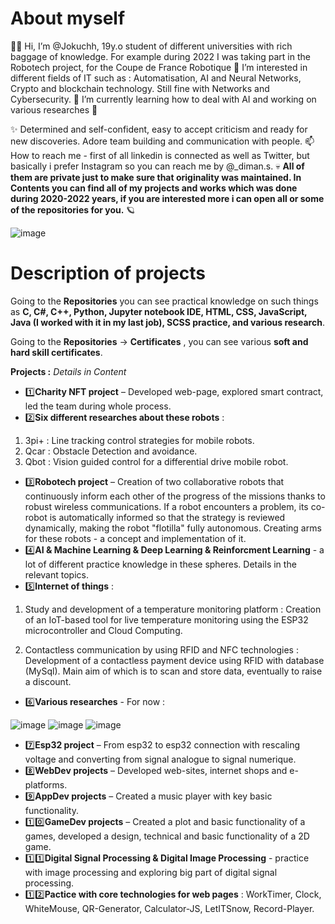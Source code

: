 # About myself 
👋🏽 Hi, I’m @Jokuchh, 19y.o student of different universities with rich baggage of knowledge. For example during 2022 I was taking part in the Robotech project, for the Coupe de France Robotique 🤖 I’m interested in different fields of IT such as : Automatisation, AI and Neural Networks, Crypto and blockchain technology. Still fine with Networks and Cybersecurity.
🌱 I’m currently learning how to deal with AI and working on various researches 👀  


✨ Determined and self-confident, easy to accept criticism and ready for new discoveries. Adore team building and communication with people. 
📫 How to reach me - first of all linkedin is connected as well as Twitter, but basically i prefer Instagram so you can reach me by @_diman.s.
💀 **All of them are private just to make sure that originality was maintained. In Contents you can find all of my projects and works which was done during 2020-2022 years, if you are interested more i can open all or some of the repositories for you.** 🪐

![image](https://user-images.githubusercontent.com/92337987/214947951-41d74040-a652-4be6-bcf4-bac588cf31b4.png)




# Description of projects
Going to the **Repositories** you can see practical knowledge on such things as **C, C#, C++, Python, Jupyter notebook IDE, HTML, CSS, JavaScript, Java (I worked with it in my last job), SCSS practice, and various research**. 

Going to the **Repositories** -> **Certificates**  , you can see various **soft and hard skill certificates**. 



**Projects :** *Details in Content* 
- 1️⃣**Charity NFT project** – Developed web-page, explored smart contract, led the team during whole process.
- 2️⃣**Six different researches about these robots** :
1. 3pi+ : Line tracking control strategies for mobile robots.
2. Qcar : Obstacle Detection and avoidance.
3. Qbot : Vision guided control for a differential drive mobile robot.
- 3️⃣**Robotech project** – Creation of two collaborative robots that continuously inform each other of the progress of the missions thanks to robust wireless communications. If a robot encounters a problem, its co-robot is automatically informed so that the strategy is reviewed dynamically, making the robot "flotilla" fully autonomous. Creating arms for these robots - a concept and implementation of it.
- 4️⃣**AI & Machine Learning & Deep Learning & Reinforcment Learning** - a lot of different practice knowledge in these spheres. Details in the relevant topics. 
- 5️⃣**Internet of things** : 

 1. Study and development of a temperature monitoring platform : Creation of an IoT-based tool for live temperature monitoring using the ESP32 microcontroller and Cloud Computing.

 2. Contactless communication by using RFID and NFC technologies : Development of a contactless payment device using RFID with database (MySql). Main aim of which is to scan and store data, eventually to raise a discount. 
- 6️⃣**Various researches** - For now : 

![image](https://user-images.githubusercontent.com/92337987/214948610-c9ba6b77-68b5-480f-8faf-0e2241af75a2.png)
![image](https://user-images.githubusercontent.com/92337987/214949010-940a9ab6-2e7d-4706-89b8-3a479728da4a.png)
![image](https://user-images.githubusercontent.com/92337987/214945270-f37e87aa-f418-4347-b580-42d8d147f0d3.png)


- 7️⃣**Esp32 project**  – From esp32 to esp32 connection with rescaling voltage and converting from signal analogue to signal numerique.
- 8️⃣**WebDev projects** – Developed web-sites, internet shops and e-platforms.
- 9️⃣**AppDev projects** – Created a music player with key basic functionality.
- 1️⃣0️⃣**GameDev projects** – Created a plot and basic functionality of a games, developed a design, technical and basic functionality of a 2D game.
- 1️⃣1️⃣**Digital Signal Processing & Digital Image Processing** - practice with image processing and exploring big part of digital signal processing.
- 1️⃣2️⃣**Pactice with core technologies for web pages** : WorkTimer, Clock, WhiteMouse, QR-Generator, Calculator-JS, LetITSnow, Record-Player.  
<!---
Jokuchh/Jokuchh is a ✨ special ✨ repository because its `README.md` (this file) appears on your GitHub profile.
You can click the Preview link to take a look at your changes.
--->
